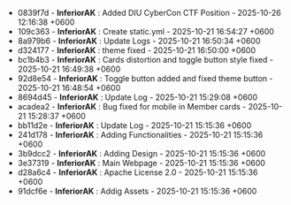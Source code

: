 - 0839f7d - **InferiorAK** : Added DIU CyberCon CTF Position - 2025-10-26 12:16:38 +0600
- 109c363 - **InferiorAK** : Create static.yml - 2025-10-21 16:54:27 +0600
- 8a979b6 - **InferiorAK** : Update Logs - 2025-10-21 16:50:34 +0600
- d324177 - **InferiorAK** : theme fixed - 2025-10-21 16:50:00 +0600
- bc1b4b3 - **InferiorAK** : Cards distortion and toggle button style fixed - 2025-10-21 16:49:38 +0600
- 92d8e54 - **InferiorAK** : Toggle button added and fixed theme button - 2025-10-21 16:48:54 +0600
- 8694d45 - **InferiorAK** : Update Log - 2025-10-21 15:29:08 +0600
- acadea2 - **InferiorAK** : Bug fixed for mobile in Member cards - 2025-10-21 15:28:37 +0600
- bb11d2e - **InferiorAK** : Update Log - 2025-10-21 15:15:36 +0600
- 241d178 - **InferiorAK** : Adding Functionalities - 2025-10-21 15:15:36 +0600
- 3b9dcc2 - **InferiorAK** : Adding Design - 2025-10-21 15:15:36 +0600
- 3e37319 - **InferiorAK** : Main Webpage - 2025-10-21 15:15:36 +0600
- d28a6c4 - **InferiorAK** : Apache License 2.0 - 2025-10-21 15:15:36 +0600
- 91dcf6e - **InferiorAK** : Addig Assets - 2025-10-21 15:15:36 +0600